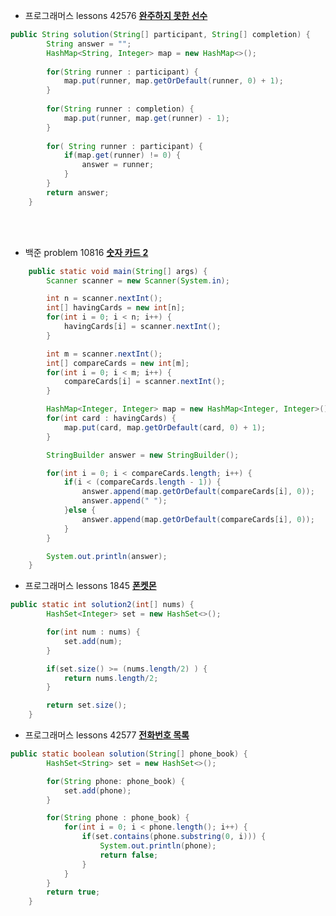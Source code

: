 - 프로그래머스 lessons 42576 __[완주하지 못한 선수](https://school.programmers.co.kr/learn/courses/30/lessons/42576)__<br>

```java
public String solution(String[] participant, String[] completion) {
        String answer = "";
        HashMap<String, Integer> map = new HashMap<>();
        
        for(String runner : participant) {
            map.put(runner, map.getOrDefault(runner, 0) + 1);
        }
        
        for(String runner : completion) {
            map.put(runner, map.get(runner) - 1);
        }
        
        for( String runner : participant) {
            if(map.get(runner) != 0) {
                answer = runner;
            }
        }
        return answer;
    } 
```
<br><br>
- 백준 problem 10816 __[숫자 카드 2](https://www.acmicpc.net/problem/10816)__<br>
```java
    public static void main(String[] args) {
        Scanner scanner = new Scanner(System.in);

        int n = scanner.nextInt();
        int[] havingCards = new int[n];
        for(int i = 0; i < n; i++) {
            havingCards[i] = scanner.nextInt();
        }

        int m = scanner.nextInt();
        int[] compareCards = new int[m];
        for(int i = 0; i < m; i++) {
            compareCards[i] = scanner.nextInt();
        }

        HashMap<Integer, Integer> map = new HashMap<Integer, Integer>();
        for(int card : havingCards) {
            map.put(card, map.getOrDefault(card, 0) + 1);
        }

        StringBuilder answer = new StringBuilder();

        for(int i = 0; i < compareCards.length; i++) {
            if(i < (compareCards.length - 1)) {
                answer.append(map.getOrDefault(compareCards[i], 0));
                answer.append(" ");
            }else {
                answer.append(map.getOrDefault(compareCards[i], 0));
            }
        }

        System.out.println(answer);
    }
```

- 프로그래머스 lessons 1845 __[폰켓몬](https://school.programmers.co.kr/learn/courses/30/lessons/1845)__<br>
```java
public static int solution2(int[] nums) {
        HashSet<Integer> set = new HashSet<>();

        for(int num : nums) {
            set.add(num);
        }

        if(set.size() >= (nums.length/2) ) {
            return nums.length/2;
        }

        return set.size();
    }
```

- 프로그래머스 lessons 42577 __[전화번호 목록](https://school.programmers.co.kr/learn/courses/30/lessons/42577)__ <br>
```java
public static boolean solution(String[] phone_book) {
        HashSet<String> set = new HashSet<>();

        for(String phone: phone_book) {
            set.add(phone);
        }

        for(String phone : phone_book) {
            for(int i = 0; i < phone.length(); i++) {
                if(set.contains(phone.substring(0, i))) {
                    System.out.println(phone);
                    return false;
                }
            }
        }
        return true;
    }
```
